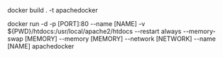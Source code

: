 docker build . -t apachedocker

docker run -d -p [PORT]:80 --name [NAME] -v ${PWD}/htdocs:/usr/local/apache2/htdocs --restart always --memory-swap [MEMORY] --memory [MEMORY] --network [NETWORK] --name [NAME] apachedocker
